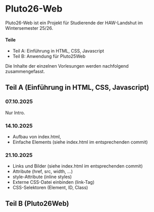 # Pluto26-Web

Pluto26-Web ist ein Projekt für Studierende der HAW-Landshut im Wintersemester 25/26.

#### Teile 
- Teil A: Einführung in HTML, CSS, Javascript
- Teil B: Anwendung für Pluto25Web

Die Inhalte der einzelnen Vorlesungen werden nachfolgend zusammengefasst.




## Teil A (Einführung in HTML, CSS, Javascript)

### 07.10.2025
Nur Intro. 



### 14.10.2025

- Aufbau von index.html,
- Einfache Elements (siehe index.html im entsprechenden commit)

### 21.10.2025
- Links und Bilder (siehe index.html im entsprechenden commit)
- Attribute (href, src, width,  ...)
- style-Attribute (inline styles)
- Externe CSS-Datei einbinden (link-Tag)
- CSS-Selektoren (Element, ID, Class)






## Teil B (Pluto26Web)

